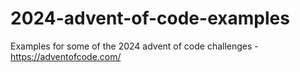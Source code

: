# 2024-advent-of-code-examples
Examples for some of the 2024 advent of code challenges - https://adventofcode.com/
